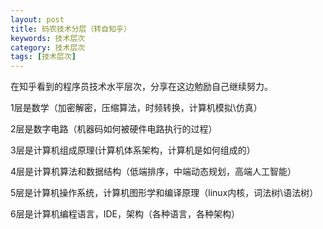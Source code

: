 ```yaml
---
layout: post
title: 码农技术分层（转自知乎）
keywords: 技术层次
category: 技术层次
tags: [技术层次]
---
```


在知乎看到的程序员技术水平层次，分享在这边勉励自己继续努力。

1层是数学（加密解密，压缩算法，时频转换，计算机模拟\仿真）

2层是数字电路（机器码如何被硬件电路执行的过程）

3层是计算机组成原理(计算机体系架构，计算机是如何组成的）

4层是计算机算法和数据结构（低端排序，中端动态规划，高端人工智能）

5层是计算机操作系统，计算机图形学和编译原理（linux内核，词法树\语法树）

6层是计算机编程语言，IDE，架构（各种语言，各种架构）